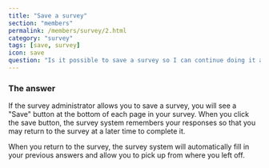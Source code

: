 ```yaml
---
title: "Save a survey"
section: "members"
permalink: /members/survey/2.html
category: "survey"
tags: [save, survey]
icon: save
question: "Is it possible to save a survey so I can continue doing it at a later stage?"
---
```


### <i class="pe-anchor pe-fw"></i> The answer

If the survey administrator allows you to save a survey, you will see a "Save" button at the bottom of each page in your survey. When you click the save button, the survey system remembers your responses so that you may return to the survey at a later time to complete it.

When you return to the survey, the survey system will automatically fill in your previous answers and allow you to pick up from where you left off.
